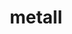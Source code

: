 ---
title: "metall"
layout: cache
categories: [package, develop]
meta: {"versions": ["0.25"], "compilers": ["cce@=15.0.1", "gcc@=10.3.0", "gcc@=11.1.0", "gcc@=11.4.0", "gcc@=9.4.0", "oneapi@=2023.2.0", "oneapi@=2023.2.1"], "oss": ["rhel8", "sle_hpc15", "ubuntu20.04"], "platforms": ["linux"], "targets": ["aarch64", "neoverse_v1", "ppc64le", "x86_64", "x86_64_v3", "x86_64_v4", "zen4"], "stacks": ["e4s", "e4s-arm", "e4s-cray-rhel", "e4s-cray-sles", "e4s-neoverse_v1", "e4s-oneapi", "e4s-power", "root"], "num_specs": 51, "num_specs_by_stack": {"root": 51, "e4s-cray-rhel": 7, "e4s-cray-sles": 1, "e4s-arm": 5, "e4s-neoverse_v1": 7, "e4s-power": 10, "e4s-oneapi": 10, "e4s": 11}}
spec_details: [{"hash": "jbt3s3vhkx4pglr3befkolf5uanc7mgk", "compiler": "cce@=15.0.1", "versions": ["0.25"], "os": "rhel8", "platform": "linux", "target": "zen4", "variants": ["build_system=cmake", "build_type=Release", "generator=make", "~ipo"], "stacks": ["root", "e4s-cray-rhel"], "size": "-", "tarball": "https://binaries.spack.io/develop/build_cache/linux-rhel8-zen4/cce-15.0.1/metall-0.25/linux-rhel8-zen4-cce-15.0.1-metall-0.25-jbt3s3vhkx4pglr3befkolf5uanc7mgk.spack"}, {"hash": "qqxiphr33r4hzciwfflcpnvgxnudwxbm", "compiler": "cce@=15.0.1", "versions": ["0.25"], "os": "rhel8", "platform": "linux", "target": "zen4", "variants": ["build_system=cmake", "build_type=Release", "generator=make", "~ipo"], "stacks": ["root", "e4s-cray-rhel"], "size": "-", "tarball": "https://binaries.spack.io/develop/build_cache/linux-rhel8-zen4/cce-15.0.1/metall-0.25/linux-rhel8-zen4-cce-15.0.1-metall-0.25-qqxiphr33r4hzciwfflcpnvgxnudwxbm.spack"}, {"hash": "j5flaifgtuwvdraxrb7anwjagh2gggr2", "compiler": "cce@=15.0.1", "versions": ["0.25"], "os": "rhel8", "platform": "linux", "target": "zen4", "variants": ["build_system=cmake", "build_type=Release", "generator=make", "~ipo"], "stacks": ["root", "e4s-cray-rhel"], "size": "-", "tarball": "https://binaries.spack.io/develop/build_cache/linux-rhel8-zen4/cce-15.0.1/metall-0.25/linux-rhel8-zen4-cce-15.0.1-metall-0.25-j5flaifgtuwvdraxrb7anwjagh2gggr2.spack"}, {"hash": "5fhe5rflyelbry44duqn3zgqqzmcwkib", "compiler": "cce@=15.0.1", "versions": ["0.25"], "os": "rhel8", "platform": "linux", "target": "zen4", "variants": ["build_system=cmake", "build_type=Release", "generator=make", "~ipo"], "stacks": ["root", "e4s-cray-rhel"], "size": "-", "tarball": "https://binaries.spack.io/develop/build_cache/linux-rhel8-zen4/cce-15.0.1/metall-0.25/linux-rhel8-zen4-cce-15.0.1-metall-0.25-5fhe5rflyelbry44duqn3zgqqzmcwkib.spack"}, {"hash": "qiks4csb55qsrwxjae6lqogifpq5xkkt", "compiler": "cce@=15.0.1", "versions": ["0.25"], "os": "rhel8", "platform": "linux", "target": "zen4", "variants": ["build_system=cmake", "build_type=Release", "generator=make", "~ipo"], "stacks": ["root", "e4s-cray-rhel"], "size": "-", "tarball": "https://binaries.spack.io/develop/build_cache/linux-rhel8-zen4/cce-15.0.1/metall-0.25/linux-rhel8-zen4-cce-15.0.1-metall-0.25-qiks4csb55qsrwxjae6lqogifpq5xkkt.spack"}, {"hash": "3zhu3qmt6wkbrnd5tfargxw42cly3sgx", "compiler": "cce@=15.0.1", "versions": ["0.25"], "os": "rhel8", "platform": "linux", "target": "zen4", "variants": ["build_system=cmake", "build_type=Release", "generator=make", "~ipo"], "stacks": ["root", "e4s-cray-rhel"], "size": "-", "tarball": "https://binaries.spack.io/develop/build_cache/linux-rhel8-zen4/cce-15.0.1/metall-0.25/linux-rhel8-zen4-cce-15.0.1-metall-0.25-3zhu3qmt6wkbrnd5tfargxw42cly3sgx.spack"}, {"hash": "r75z4yilqizujiuhla6ttqkhywqcqz6c", "compiler": "cce@=15.0.1", "versions": ["0.25"], "os": "rhel8", "platform": "linux", "target": "zen4", "variants": ["build_system=cmake", "build_type=Release", "generator=make", "~ipo"], "stacks": ["root", "e4s-cray-rhel"], "size": "-", "tarball": "https://binaries.spack.io/develop/build_cache/linux-rhel8-zen4/cce-15.0.1/metall-0.25/linux-rhel8-zen4-cce-15.0.1-metall-0.25-r75z4yilqizujiuhla6ttqkhywqcqz6c.spack"}, {"hash": "c5u4ldcflsxnpmrcz2xn5kimax2rnve7", "compiler": "gcc@=10.3.0", "versions": ["0.25"], "os": "sle_hpc15", "platform": "linux", "target": "x86_64_v4", "variants": ["build_system=cmake", "build_type=Release", "generator=make", "~ipo"], "stacks": ["root", "e4s-cray-sles"], "size": "-", "tarball": "https://binaries.spack.io/develop/build_cache/linux-sle_hpc15-x86_64_v4/gcc-10.3.0/metall-0.25/linux-sle_hpc15-x86_64_v4-gcc-10.3.0-metall-0.25-c5u4ldcflsxnpmrcz2xn5kimax2rnve7.spack"}, {"hash": "mkzc5cxjut5t64cfg2epu4plmpehl4wc", "compiler": "gcc@=11.4.0", "versions": ["0.25"], "os": "ubuntu20.04", "platform": "linux", "target": "aarch64", "variants": ["build_system=cmake", "build_type=Release", "generator=make", "~ipo"], "stacks": ["root", "e4s-arm"], "size": "-", "tarball": "https://binaries.spack.io/develop/build_cache/linux-ubuntu20.04-aarch64/gcc-11.4.0/metall-0.25/linux-ubuntu20.04-aarch64-gcc-11.4.0-metall-0.25-mkzc5cxjut5t64cfg2epu4plmpehl4wc.spack"}, {"hash": "ptc2vgcmc6kljhm4xzroedk3nhatknrf", "compiler": "gcc@=11.4.0", "versions": ["0.25"], "os": "ubuntu20.04", "platform": "linux", "target": "aarch64", "variants": ["build_system=cmake", "build_type=Release", "generator=make", "~ipo"], "stacks": ["root", "e4s-arm"], "size": "-", "tarball": "https://binaries.spack.io/develop/build_cache/linux-ubuntu20.04-aarch64/gcc-11.4.0/metall-0.25/linux-ubuntu20.04-aarch64-gcc-11.4.0-metall-0.25-ptc2vgcmc6kljhm4xzroedk3nhatknrf.spack"}, {"hash": "2kvyq7snz44gls3afbsa5tsv2ls6pufx", "compiler": "gcc@=11.4.0", "versions": ["0.25"], "os": "ubuntu20.04", "platform": "linux", "target": "aarch64", "variants": ["build_system=cmake", "build_type=Release", "generator=make", "~ipo"], "stacks": ["root", "e4s-arm"], "size": "-", "tarball": "https://binaries.spack.io/develop/build_cache/linux-ubuntu20.04-aarch64/gcc-11.4.0/metall-0.25/linux-ubuntu20.04-aarch64-gcc-11.4.0-metall-0.25-2kvyq7snz44gls3afbsa5tsv2ls6pufx.spack"}, {"hash": "zia45zbjxpkburd2uepeiugqicfmvm3e", "compiler": "gcc@=11.4.0", "versions": ["0.25"], "os": "ubuntu20.04", "platform": "linux", "target": "aarch64", "variants": ["build_system=cmake", "build_type=Release", "generator=make", "~ipo"], "stacks": ["root", "e4s-arm"], "size": "-", "tarball": "https://binaries.spack.io/develop/build_cache/linux-ubuntu20.04-aarch64/gcc-11.4.0/metall-0.25/linux-ubuntu20.04-aarch64-gcc-11.4.0-metall-0.25-zia45zbjxpkburd2uepeiugqicfmvm3e.spack"}, {"hash": "zhc3n7svwzaktpg7a7m62c66hc7r3dkw", "compiler": "gcc@=11.4.0", "versions": ["0.25"], "os": "ubuntu20.04", "platform": "linux", "target": "aarch64", "variants": ["build_system=cmake", "build_type=Release", "generator=make", "~ipo"], "stacks": ["root", "e4s-arm"], "size": "-", "tarball": "https://binaries.spack.io/develop/build_cache/linux-ubuntu20.04-aarch64/gcc-11.4.0/metall-0.25/linux-ubuntu20.04-aarch64-gcc-11.4.0-metall-0.25-zhc3n7svwzaktpg7a7m62c66hc7r3dkw.spack"}, {"hash": "6vqhoas27rxo4week5yaq4jlmhktxnax", "compiler": "gcc@=11.4.0", "versions": ["0.25"], "os": "ubuntu20.04", "platform": "linux", "target": "neoverse_v1", "variants": ["build_system=cmake", "build_type=Release", "generator=make", "~ipo"], "stacks": ["root", "e4s-neoverse_v1"], "size": "-", "tarball": "https://binaries.spack.io/develop/build_cache/linux-ubuntu20.04-neoverse_v1/gcc-11.4.0/metall-0.25/linux-ubuntu20.04-neoverse_v1-gcc-11.4.0-metall-0.25-6vqhoas27rxo4week5yaq4jlmhktxnax.spack"}, {"hash": "3l4twckgx7ryrybopbhinehp73e7y4ky", "compiler": "gcc@=11.4.0", "versions": ["0.25"], "os": "ubuntu20.04", "platform": "linux", "target": "neoverse_v1", "variants": ["build_system=cmake", "build_type=Release", "generator=make", "~ipo"], "stacks": ["root", "e4s-neoverse_v1"], "size": "-", "tarball": "https://binaries.spack.io/develop/build_cache/linux-ubuntu20.04-neoverse_v1/gcc-11.4.0/metall-0.25/linux-ubuntu20.04-neoverse_v1-gcc-11.4.0-metall-0.25-3l4twckgx7ryrybopbhinehp73e7y4ky.spack"}, {"hash": "shuigefbc2752bzodk7mn7zkdtuby2zx", "compiler": "gcc@=11.4.0", "versions": ["0.25"], "os": "ubuntu20.04", "platform": "linux", "target": "neoverse_v1", "variants": ["build_system=cmake", "build_type=Release", "generator=make", "~ipo"], "stacks": ["root", "e4s-neoverse_v1"], "size": "-", "tarball": "https://binaries.spack.io/develop/build_cache/linux-ubuntu20.04-neoverse_v1/gcc-11.4.0/metall-0.25/linux-ubuntu20.04-neoverse_v1-gcc-11.4.0-metall-0.25-shuigefbc2752bzodk7mn7zkdtuby2zx.spack"}, {"hash": "qbafnx5dlzhrwpgoor4hgl52jafc4oa6", "compiler": "gcc@=11.4.0", "versions": ["0.25"], "os": "ubuntu20.04", "platform": "linux", "target": "neoverse_v1", "variants": ["build_system=cmake", "build_type=Release", "generator=make", "~ipo"], "stacks": ["root", "e4s-neoverse_v1"], "size": "-", "tarball": "https://binaries.spack.io/develop/build_cache/linux-ubuntu20.04-neoverse_v1/gcc-11.4.0/metall-0.25/linux-ubuntu20.04-neoverse_v1-gcc-11.4.0-metall-0.25-qbafnx5dlzhrwpgoor4hgl52jafc4oa6.spack"}, {"hash": "5mzmoswpo5nwote7sxaraq4ez46q4ppw", "compiler": "gcc@=11.4.0", "versions": ["0.25"], "os": "ubuntu20.04", "platform": "linux", "target": "neoverse_v1", "variants": ["build_system=cmake", "build_type=Release", "generator=make", "~ipo"], "stacks": ["root", "e4s-neoverse_v1"], "size": "-", "tarball": "https://binaries.spack.io/develop/build_cache/linux-ubuntu20.04-neoverse_v1/gcc-11.4.0/metall-0.25/linux-ubuntu20.04-neoverse_v1-gcc-11.4.0-metall-0.25-5mzmoswpo5nwote7sxaraq4ez46q4ppw.spack"}, {"hash": "uz2snlmegn3skwp2mhovcpy62niuwdoe", "compiler": "gcc@=11.4.0", "versions": ["0.25"], "os": "ubuntu20.04", "platform": "linux", "target": "neoverse_v1", "variants": ["build_system=cmake", "build_type=Release", "generator=make", "~ipo"], "stacks": ["root", "e4s-neoverse_v1"], "size": "-", "tarball": "https://binaries.spack.io/develop/build_cache/linux-ubuntu20.04-neoverse_v1/gcc-11.4.0/metall-0.25/linux-ubuntu20.04-neoverse_v1-gcc-11.4.0-metall-0.25-uz2snlmegn3skwp2mhovcpy62niuwdoe.spack"}, {"hash": "dtabzlon6golzwlft4c7ckwl4mg2cpft", "compiler": "gcc@=11.4.0", "versions": ["0.25"], "os": "ubuntu20.04", "platform": "linux", "target": "neoverse_v1", "variants": ["build_system=cmake", "build_type=Release", "generator=make", "~ipo"], "stacks": ["root", "e4s-neoverse_v1"], "size": "-", "tarball": "https://binaries.spack.io/develop/build_cache/linux-ubuntu20.04-neoverse_v1/gcc-11.4.0/metall-0.25/linux-ubuntu20.04-neoverse_v1-gcc-11.4.0-metall-0.25-dtabzlon6golzwlft4c7ckwl4mg2cpft.spack"}, {"hash": "aaz3hgg7drufgiqykydrwxsl3egx3k3x", "compiler": "gcc@=11.1.0", "versions": ["0.25"], "os": "ubuntu20.04", "platform": "linux", "target": "ppc64le", "variants": ["build_system=cmake", "build_type=Release", "generator=make", "~ipo"], "stacks": ["root", "e4s-power"], "size": "-", "tarball": "https://binaries.spack.io/develop/build_cache/linux-ubuntu20.04-ppc64le/gcc-11.1.0/metall-0.25/linux-ubuntu20.04-ppc64le-gcc-11.1.0-metall-0.25-aaz3hgg7drufgiqykydrwxsl3egx3k3x.spack"}, {"hash": "jk4sa3jw4f3fyz33x55ecc7doyjpfjhx", "compiler": "gcc@=9.4.0", "versions": ["0.25"], "os": "ubuntu20.04", "platform": "linux", "target": "ppc64le", "variants": ["build_system=cmake", "build_type=Release", "generator=make", "~ipo"], "stacks": ["root", "e4s-power"], "size": "-", "tarball": "https://binaries.spack.io/develop/build_cache/linux-ubuntu20.04-ppc64le/gcc-9.4.0/metall-0.25/linux-ubuntu20.04-ppc64le-gcc-9.4.0-metall-0.25-jk4sa3jw4f3fyz33x55ecc7doyjpfjhx.spack"}, {"hash": "nzwuqydo25dlzrft6n4k2hyjofyfmi76", "compiler": "gcc@=9.4.0", "versions": ["0.25"], "os": "ubuntu20.04", "platform": "linux", "target": "ppc64le", "variants": ["build_system=cmake", "build_type=Release", "generator=make", "~ipo"], "stacks": ["root", "e4s-power"], "size": "-", "tarball": "https://binaries.spack.io/develop/build_cache/linux-ubuntu20.04-ppc64le/gcc-9.4.0/metall-0.25/linux-ubuntu20.04-ppc64le-gcc-9.4.0-metall-0.25-nzwuqydo25dlzrft6n4k2hyjofyfmi76.spack"}, {"hash": "m2wzkpxoecc54vrhzchsdp3d4slih33t", "compiler": "gcc@=9.4.0", "versions": ["0.25"], "os": "ubuntu20.04", "platform": "linux", "target": "ppc64le", "variants": ["build_system=cmake", "build_type=Release", "generator=make", "~ipo"], "stacks": ["root", "e4s-power"], "size": "-", "tarball": "https://binaries.spack.io/develop/build_cache/linux-ubuntu20.04-ppc64le/gcc-9.4.0/metall-0.25/linux-ubuntu20.04-ppc64le-gcc-9.4.0-metall-0.25-m2wzkpxoecc54vrhzchsdp3d4slih33t.spack"}, {"hash": "nt26zbjwcrf345boprwraybzvczq3f2q", "compiler": "gcc@=9.4.0", "versions": ["0.25"], "os": "ubuntu20.04", "platform": "linux", "target": "ppc64le", "variants": ["build_system=cmake", "build_type=Release", "generator=make", "~ipo"], "stacks": ["root", "e4s-power"], "size": "-", "tarball": "https://binaries.spack.io/develop/build_cache/linux-ubuntu20.04-ppc64le/gcc-9.4.0/metall-0.25/linux-ubuntu20.04-ppc64le-gcc-9.4.0-metall-0.25-nt26zbjwcrf345boprwraybzvczq3f2q.spack"}, {"hash": "vingsztydajf4wgx4ntqa6gn6rjhlkex", "compiler": "gcc@=9.4.0", "versions": ["0.25"], "os": "ubuntu20.04", "platform": "linux", "target": "ppc64le", "variants": ["build_system=cmake", "build_type=Release", "generator=make", "~ipo"], "stacks": ["root", "e4s-power"], "size": "-", "tarball": "https://binaries.spack.io/develop/build_cache/linux-ubuntu20.04-ppc64le/gcc-9.4.0/metall-0.25/linux-ubuntu20.04-ppc64le-gcc-9.4.0-metall-0.25-vingsztydajf4wgx4ntqa6gn6rjhlkex.spack"}, {"hash": "lltntaqds3v4tx3fllbkhefoxs3bwvh7", "compiler": "gcc@=9.4.0", "versions": ["0.25"], "os": "ubuntu20.04", "platform": "linux", "target": "ppc64le", "variants": ["build_system=cmake", "build_type=Release", "generator=make", "~ipo"], "stacks": ["root", "e4s-power"], "size": "-", "tarball": "https://binaries.spack.io/develop/build_cache/linux-ubuntu20.04-ppc64le/gcc-9.4.0/metall-0.25/linux-ubuntu20.04-ppc64le-gcc-9.4.0-metall-0.25-lltntaqds3v4tx3fllbkhefoxs3bwvh7.spack"}, {"hash": "7zvj4tygw2fg5lkawte7xapijkzqot62", "compiler": "gcc@=9.4.0", "versions": ["0.25"], "os": "ubuntu20.04", "platform": "linux", "target": "ppc64le", "variants": ["build_system=cmake", "build_type=Release", "generator=make", "~ipo"], "stacks": ["root", "e4s-power"], "size": "-", "tarball": "https://binaries.spack.io/develop/build_cache/linux-ubuntu20.04-ppc64le/gcc-9.4.0/metall-0.25/linux-ubuntu20.04-ppc64le-gcc-9.4.0-metall-0.25-7zvj4tygw2fg5lkawte7xapijkzqot62.spack"}, {"hash": "jwcu5rpc2jwjbkiy6npf4lrn4swyk6lm", "compiler": "gcc@=9.4.0", "versions": ["0.25"], "os": "ubuntu20.04", "platform": "linux", "target": "ppc64le", "variants": ["build_system=cmake", "build_type=Release", "generator=make", "~ipo"], "stacks": ["root", "e4s-power"], "size": "-", "tarball": "https://binaries.spack.io/develop/build_cache/linux-ubuntu20.04-ppc64le/gcc-9.4.0/metall-0.25/linux-ubuntu20.04-ppc64le-gcc-9.4.0-metall-0.25-jwcu5rpc2jwjbkiy6npf4lrn4swyk6lm.spack"}, {"hash": "hqtixcawa45hronfrpc2prums47ijctd", "compiler": "gcc@=9.4.0", "versions": ["0.25"], "os": "ubuntu20.04", "platform": "linux", "target": "ppc64le", "variants": ["build_system=cmake", "build_type=Release", "generator=make", "~ipo"], "stacks": ["root", "e4s-power"], "size": "-", "tarball": "https://binaries.spack.io/develop/build_cache/linux-ubuntu20.04-ppc64le/gcc-9.4.0/metall-0.25/linux-ubuntu20.04-ppc64le-gcc-9.4.0-metall-0.25-hqtixcawa45hronfrpc2prums47ijctd.spack"}, {"hash": "sasaigk3brqpjpuwbhtcodgvhkoza64l", "compiler": "oneapi@=2023.2.0", "versions": ["0.25"], "os": "ubuntu20.04", "platform": "linux", "target": "x86_64", "variants": ["build_system=cmake", "build_type=Release", "generator=make", "~ipo"], "stacks": ["root", "e4s-oneapi"], "size": "-", "tarball": "https://binaries.spack.io/develop/build_cache/linux-ubuntu20.04-x86_64/oneapi-2023.2.0/metall-0.25/linux-ubuntu20.04-x86_64-oneapi-2023.2.0-metall-0.25-sasaigk3brqpjpuwbhtcodgvhkoza64l.spack"}, {"hash": "ro55eahado4543eejrkr3on5frsut6sm", "compiler": "gcc@=11.1.0", "versions": ["0.25"], "os": "ubuntu20.04", "platform": "linux", "target": "x86_64_v3", "variants": ["build_system=cmake", "build_type=Release", "generator=make", "~ipo"], "stacks": ["root", "e4s"], "size": "-", "tarball": "https://binaries.spack.io/develop/build_cache/linux-ubuntu20.04-x86_64_v3/gcc-11.1.0/metall-0.25/linux-ubuntu20.04-x86_64_v3-gcc-11.1.0-metall-0.25-ro55eahado4543eejrkr3on5frsut6sm.spack"}, {"hash": "h3eue3qd7skq6jveativehu4okk4wpqr", "compiler": "gcc@=11.4.0", "versions": ["0.25"], "os": "ubuntu20.04", "platform": "linux", "target": "x86_64_v3", "variants": ["build_system=cmake", "build_type=Release", "generator=make", "~ipo"], "stacks": ["root", "e4s"], "size": "-", "tarball": "https://binaries.spack.io/develop/build_cache/linux-ubuntu20.04-x86_64_v3/gcc-11.4.0/metall-0.25/linux-ubuntu20.04-x86_64_v3-gcc-11.4.0-metall-0.25-h3eue3qd7skq6jveativehu4okk4wpqr.spack"}, {"hash": "5iy2gksserwr4bhl3gsugqjrf6v4lbna", "compiler": "gcc@=11.4.0", "versions": ["0.25"], "os": "ubuntu20.04", "platform": "linux", "target": "x86_64_v3", "variants": ["build_system=cmake", "build_type=Release", "generator=make", "~ipo"], "stacks": ["root", "e4s"], "size": "-", "tarball": "https://binaries.spack.io/develop/build_cache/linux-ubuntu20.04-x86_64_v3/gcc-11.4.0/metall-0.25/linux-ubuntu20.04-x86_64_v3-gcc-11.4.0-metall-0.25-5iy2gksserwr4bhl3gsugqjrf6v4lbna.spack"}, {"hash": "qcrctd2vlrymxzfgsahtswhxnqwa7rga", "compiler": "gcc@=11.4.0", "versions": ["0.25"], "os": "ubuntu20.04", "platform": "linux", "target": "x86_64_v3", "variants": ["build_system=cmake", "build_type=Release", "generator=make", "~ipo"], "stacks": ["root", "e4s"], "size": "-", "tarball": "https://binaries.spack.io/develop/build_cache/linux-ubuntu20.04-x86_64_v3/gcc-11.4.0/metall-0.25/linux-ubuntu20.04-x86_64_v3-gcc-11.4.0-metall-0.25-qcrctd2vlrymxzfgsahtswhxnqwa7rga.spack"}, {"hash": "ayhe7tvulyf6o3b53esac26k4gtdcois", "compiler": "gcc@=11.4.0", "versions": ["0.25"], "os": "ubuntu20.04", "platform": "linux", "target": "x86_64_v3", "variants": ["build_system=cmake", "build_type=Release", "generator=make", "~ipo"], "stacks": ["root", "e4s"], "size": "-", "tarball": "https://binaries.spack.io/develop/build_cache/linux-ubuntu20.04-x86_64_v3/gcc-11.4.0/metall-0.25/linux-ubuntu20.04-x86_64_v3-gcc-11.4.0-metall-0.25-ayhe7tvulyf6o3b53esac26k4gtdcois.spack"}, {"hash": "p2r37lg3ontjqim2viq5otfqkjnr72fz", "compiler": "gcc@=11.4.0", "versions": ["0.25"], "os": "ubuntu20.04", "platform": "linux", "target": "x86_64_v3", "variants": ["build_system=cmake", "build_type=Release", "generator=make", "~ipo"], "stacks": ["root", "e4s"], "size": "-", "tarball": "https://binaries.spack.io/develop/build_cache/linux-ubuntu20.04-x86_64_v3/gcc-11.4.0/metall-0.25/linux-ubuntu20.04-x86_64_v3-gcc-11.4.0-metall-0.25-p2r37lg3ontjqim2viq5otfqkjnr72fz.spack"}, {"hash": "pcf7qbtm4ud4pkahojapzho2t4wm3ogn", "compiler": "gcc@=11.4.0", "versions": ["0.25"], "os": "ubuntu20.04", "platform": "linux", "target": "x86_64_v3", "variants": ["build_system=cmake", "build_type=Release", "generator=make", "~ipo"], "stacks": ["root", "e4s"], "size": "-", "tarball": "https://binaries.spack.io/develop/build_cache/linux-ubuntu20.04-x86_64_v3/gcc-11.4.0/metall-0.25/linux-ubuntu20.04-x86_64_v3-gcc-11.4.0-metall-0.25-pcf7qbtm4ud4pkahojapzho2t4wm3ogn.spack"}, {"hash": "ged7jdvb5acfgpdlitwrcf5xwt53fmnc", "compiler": "gcc@=11.4.0", "versions": ["0.25"], "os": "ubuntu20.04", "platform": "linux", "target": "x86_64_v3", "variants": ["build_system=cmake", "build_type=Release", "generator=make", "~ipo"], "stacks": ["root", "e4s"], "size": "-", "tarball": "https://binaries.spack.io/develop/build_cache/linux-ubuntu20.04-x86_64_v3/gcc-11.4.0/metall-0.25/linux-ubuntu20.04-x86_64_v3-gcc-11.4.0-metall-0.25-ged7jdvb5acfgpdlitwrcf5xwt53fmnc.spack"}, {"hash": "mtceuua3u5yz7pkinc6uvfjanriewtbt", "compiler": "gcc@=11.4.0", "versions": ["0.25"], "os": "ubuntu20.04", "platform": "linux", "target": "x86_64_v3", "variants": ["build_system=cmake", "build_type=Release", "generator=make", "~ipo"], "stacks": ["root", "e4s"], "size": "-", "tarball": "https://binaries.spack.io/develop/build_cache/linux-ubuntu20.04-x86_64_v3/gcc-11.4.0/metall-0.25/linux-ubuntu20.04-x86_64_v3-gcc-11.4.0-metall-0.25-mtceuua3u5yz7pkinc6uvfjanriewtbt.spack"}, {"hash": "uucimyv3qv542qs7guf3s2aidilrhxny", "compiler": "gcc@=11.4.0", "versions": ["0.25"], "os": "ubuntu20.04", "platform": "linux", "target": "x86_64_v3", "variants": ["build_system=cmake", "build_type=Release", "generator=make", "~ipo"], "stacks": ["root", "e4s"], "size": "-", "tarball": "https://binaries.spack.io/develop/build_cache/linux-ubuntu20.04-x86_64_v3/gcc-11.4.0/metall-0.25/linux-ubuntu20.04-x86_64_v3-gcc-11.4.0-metall-0.25-uucimyv3qv542qs7guf3s2aidilrhxny.spack"}, {"hash": "qghvyvad6bw3tunqzsrig6butxipuc5r", "compiler": "gcc@=11.4.0", "versions": ["0.25"], "os": "ubuntu20.04", "platform": "linux", "target": "x86_64_v3", "variants": ["build_system=cmake", "build_type=Release", "generator=make", "~ipo"], "stacks": ["root", "e4s"], "size": "-", "tarball": "https://binaries.spack.io/develop/build_cache/linux-ubuntu20.04-x86_64_v3/gcc-11.4.0/metall-0.25/linux-ubuntu20.04-x86_64_v3-gcc-11.4.0-metall-0.25-qghvyvad6bw3tunqzsrig6butxipuc5r.spack"}, {"hash": "iatlcfsbbpy2qg77f2sedbj4sghygmeh", "compiler": "oneapi@=2023.2.0", "versions": ["0.25"], "os": "ubuntu20.04", "platform": "linux", "target": "x86_64_v3", "variants": ["build_system=cmake", "build_type=Release", "generator=make", "~ipo"], "stacks": ["root", "e4s-oneapi"], "size": "-", "tarball": "https://binaries.spack.io/develop/build_cache/linux-ubuntu20.04-x86_64_v3/oneapi-2023.2.0/metall-0.25/linux-ubuntu20.04-x86_64_v3-oneapi-2023.2.0-metall-0.25-iatlcfsbbpy2qg77f2sedbj4sghygmeh.spack"}, {"hash": "5q432zf3utuypxx3bpvel4gcgb2nhdzc", "compiler": "oneapi@=2023.2.1", "versions": ["0.25"], "os": "ubuntu20.04", "platform": "linux", "target": "x86_64_v3", "variants": ["build_system=cmake", "build_type=Release", "generator=make", "~ipo"], "stacks": ["root", "e4s-oneapi"], "size": "-", "tarball": "https://binaries.spack.io/develop/build_cache/linux-ubuntu20.04-x86_64_v3/oneapi-2023.2.1/metall-0.25/linux-ubuntu20.04-x86_64_v3-oneapi-2023.2.1-metall-0.25-5q432zf3utuypxx3bpvel4gcgb2nhdzc.spack"}, {"hash": "gyeujf6qbm4vhzxzv2fp672ueigf7bdh", "compiler": "oneapi@=2023.2.1", "versions": ["0.25"], "os": "ubuntu20.04", "platform": "linux", "target": "x86_64_v3", "variants": ["build_system=cmake", "build_type=Release", "generator=make", "~ipo"], "stacks": ["root", "e4s-oneapi"], "size": "-", "tarball": "https://binaries.spack.io/develop/build_cache/linux-ubuntu20.04-x86_64_v3/oneapi-2023.2.1/metall-0.25/linux-ubuntu20.04-x86_64_v3-oneapi-2023.2.1-metall-0.25-gyeujf6qbm4vhzxzv2fp672ueigf7bdh.spack"}, {"hash": "bqrzerci4et6ssgxiady6umburpqrezq", "compiler": "oneapi@=2023.2.1", "versions": ["0.25"], "os": "ubuntu20.04", "platform": "linux", "target": "x86_64_v3", "variants": ["build_system=cmake", "build_type=Release", "generator=make", "~ipo"], "stacks": ["root", "e4s-oneapi"], "size": "-", "tarball": "https://binaries.spack.io/develop/build_cache/linux-ubuntu20.04-x86_64_v3/oneapi-2023.2.1/metall-0.25/linux-ubuntu20.04-x86_64_v3-oneapi-2023.2.1-metall-0.25-bqrzerci4et6ssgxiady6umburpqrezq.spack"}, {"hash": "s224tydw3sqnr23vifuy3l5yjnz5kvtc", "compiler": "oneapi@=2023.2.1", "versions": ["0.25"], "os": "ubuntu20.04", "platform": "linux", "target": "x86_64_v3", "variants": ["build_system=cmake", "build_type=Release", "generator=make", "~ipo"], "stacks": ["root", "e4s-oneapi"], "size": "-", "tarball": "https://binaries.spack.io/develop/build_cache/linux-ubuntu20.04-x86_64_v3/oneapi-2023.2.1/metall-0.25/linux-ubuntu20.04-x86_64_v3-oneapi-2023.2.1-metall-0.25-s224tydw3sqnr23vifuy3l5yjnz5kvtc.spack"}, {"hash": "pvyw2gikjv2ui5nop4lei6ywdfp7ul4t", "compiler": "oneapi@=2023.2.1", "versions": ["0.25"], "os": "ubuntu20.04", "platform": "linux", "target": "x86_64_v3", "variants": ["build_system=cmake", "build_type=Release", "generator=make", "~ipo"], "stacks": ["root", "e4s-oneapi"], "size": "-", "tarball": "https://binaries.spack.io/develop/build_cache/linux-ubuntu20.04-x86_64_v3/oneapi-2023.2.1/metall-0.25/linux-ubuntu20.04-x86_64_v3-oneapi-2023.2.1-metall-0.25-pvyw2gikjv2ui5nop4lei6ywdfp7ul4t.spack"}, {"hash": "bymd56ls4ub257oqetvcc34fqw7mrkdw", "compiler": "oneapi@=2023.2.1", "versions": ["0.25"], "os": "ubuntu20.04", "platform": "linux", "target": "x86_64_v3", "variants": ["build_system=cmake", "build_type=Release", "generator=make", "~ipo"], "stacks": ["root", "e4s-oneapi"], "size": "-", "tarball": "https://binaries.spack.io/develop/build_cache/linux-ubuntu20.04-x86_64_v3/oneapi-2023.2.1/metall-0.25/linux-ubuntu20.04-x86_64_v3-oneapi-2023.2.1-metall-0.25-bymd56ls4ub257oqetvcc34fqw7mrkdw.spack"}, {"hash": "hzfkrh3e5trftkk5yeph5wwijuykbnsw", "compiler": "oneapi@=2023.2.1", "versions": ["0.25"], "os": "ubuntu20.04", "platform": "linux", "target": "x86_64_v3", "variants": ["build_system=cmake", "build_type=Release", "generator=make", "~ipo"], "stacks": ["root", "e4s-oneapi"], "size": "-", "tarball": "https://binaries.spack.io/develop/build_cache/linux-ubuntu20.04-x86_64_v3/oneapi-2023.2.1/metall-0.25/linux-ubuntu20.04-x86_64_v3-oneapi-2023.2.1-metall-0.25-hzfkrh3e5trftkk5yeph5wwijuykbnsw.spack"}, {"hash": "ti23375ve33rqboeffyaf2ma2ce6ngyd", "compiler": "oneapi@=2023.2.1", "versions": ["0.25"], "os": "ubuntu20.04", "platform": "linux", "target": "x86_64_v3", "variants": ["build_system=cmake", "build_type=Release", "generator=make", "~ipo"], "stacks": ["root", "e4s-oneapi"], "size": "-", "tarball": "https://binaries.spack.io/develop/build_cache/linux-ubuntu20.04-x86_64_v3/oneapi-2023.2.1/metall-0.25/linux-ubuntu20.04-x86_64_v3-oneapi-2023.2.1-metall-0.25-ti23375ve33rqboeffyaf2ma2ce6ngyd.spack"}]
---